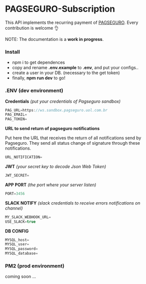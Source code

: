 # PAGSEGURO-Subscription
This API implements the recurring payment of [PAGSEGURO](https://dev.pagseguro.uol.com.br/docs/pagamento-recorrente). Every contribution is welcome :ok_hand:

NOTE: The documentation is a **work in progress**.

### **Install**

+ npm i to get dependences
+ copy and rename **.env.example** to **.env**, and put your configs..
+ create a user in your DB. (necessary to the get token)
+ finally, **npm run dev** to go!

### **.ENV (dev environment)**

**Credentials**
*(put your credentials of Pagseguro sandbox)*
```js
PAG_URL=https://ws.sandbox.pagseguro.uol.com.br
PAG_EMAIL=
PAG_TOKEN=
```

**URL to send return of pagseguro notifications**

Put here the URL that receives the return of all notifications send by Pagseguro. They send all status change of signature through these notifications.
```js
URL_NOTIFICATION=
```

**JWT**
*(your secret key to decode Json Web Token)*
```js
JWT_SECRET=
```

**APP PORT**
*(the port where your server listen)*
```js
PORT=3456
```

**SLACK NOTIFY**
*(slack credentials to receive errors notifications on channel)*
```js
MY_SLACK_WEBHOOK_URL=
USE_SLACK=true
```

**DB CONFIG**
```js
MYSQL_host=
MYSQL_user=
MYSQL_password=
MYSQL_database=
```

### **PM2 (prod environment)** ##
coming soon ...
